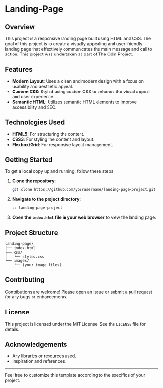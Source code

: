 # Landing-Page

## Overview

This project is a responsive landing page built using HTML and CSS. The goal of this project is to create a visually appealing and user-friendly landing page that effectively communicates the main message and call to action. This project was undertaken as part of The Odin Project.

## Features

- **Modern Layout**: Uses a clean and modern design with a focus on usability and aesthetic appeal.
- **Custom CSS**: Styled using custom CSS to enhance the visual appeal and user experience.
- **Semantic HTML**: Utilizes semantic HTML elements to improve accessibility and SEO.

## Technologies Used

- **HTML5**: For structuring the content.
- **CSS3**: For styling the content and layout.
- **Flexbox/Grid**: For responsive layout management.

## Getting Started

To get a local copy up and running, follow these steps:

1. **Clone the repository**:
    ```sh
    git clone https://github.com/yourusername/landing-page-project.git
    ```
2. **Navigate to the project directory**:
    ```sh
    cd landing-page-project
    ```
3. **Open the `index.html` file in your web browser** to view the landing page.

## Project Structure

```
landing-page/
├── index.html
├── css/
│   └── styles.css
└── images/
    └── (your image files)
```

## Contributing

Contributions are welcome! Please open an issue or submit a pull request for any bugs or enhancements.

## License

This project is licensed under the MIT License. See the `LICENSE` file for details.

## Acknowledgements

- Any libraries or resources used.
- Inspiration and references.

---

Feel free to customize this template according to the specifics of your project.